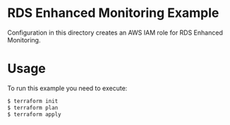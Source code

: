 RDS Enhanced Monitoring Example
===============================

Configuration in this directory creates an AWS IAM role for RDS Enhanced Monitoring.

Usage
=====

To run this example you need to execute:

```bash
$ terraform init
$ terraform plan
$ terraform apply
```
